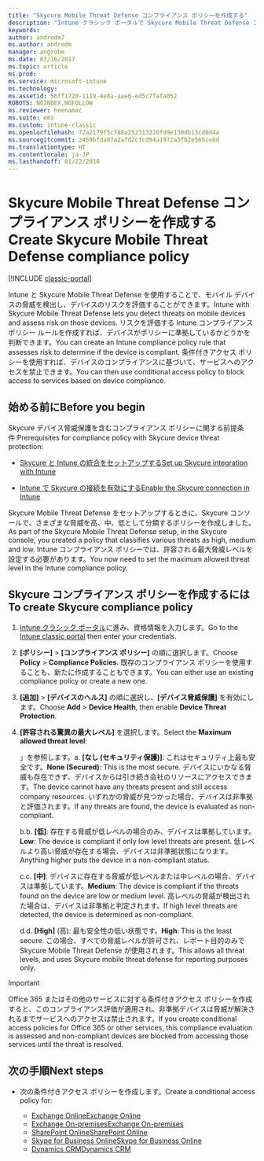 ```yaml
---
title: "Skycure Mobile Threat Defense コンプライアンス ポリシーを作成する"
description: "Intune クラシック ポータルで Skycure Mobile Threat Defense コンプライアンス ポリシーを作成します。"
keywords: 
author: andredm7
ms.author: andredm
manager: angrobe
ms.date: 03/16/2017
ms.topic: article
ms.prod: 
ms.service: microsoft-intune
ms.technology: 
ms.assetid: 56ff1728-1119-4e8a-aae6-ed5c7fafa052
ROBOTS: NOINDEX,NOFOLLOW
ms.reviewer: heenamac
ms.suite: ems
ms.custom: intune-classic
ms.openlocfilehash: 72a2179f5c788a252313220fd9e130db13cd0d4a
ms.sourcegitcommit: 2459bfda07a2afd2cfcd94a1972a3fb2e565ce8d
ms.translationtype: HT
ms.contentlocale: ja-JP
ms.lasthandoff: 01/22/2018
---
```

# <a name="create-skycure-mobile-threat-defense-compliance-policy"></a><span data-ttu-id="878a5-103">Skycure Mobile Threat Defense コンプライアンス ポリシーを作成する</span><span class="sxs-lookup"><span data-stu-id="878a5-103">Create Skycure Mobile Threat Defense compliance policy</span></span>

[!INCLUDE [classic-portal](../includes/classic-portal.md)]

<span data-ttu-id="878a5-104">Intune と Skycure Mobile Threat Defense を使用することで、モバイル デバイスの脅威を検出し、デバイスのリスクを評価することができます。</span><span class="sxs-lookup"><span data-stu-id="878a5-104">Intune with Skycure Mobile Threat Defense lets you detect threats on mobile devices and assess risk on those devices.</span></span> <span data-ttu-id="878a5-105">リスクを評価する Intune コンプライアンス ポリシー ルールを作成すれば、デバイスがポリシーに準拠しているかどうかを判断できます。</span><span class="sxs-lookup"><span data-stu-id="878a5-105">You can create an Intune compliance policy rule that assesses risk to determine if the device is compliant.</span></span> <span data-ttu-id="878a5-106">条件付きアクセス ポリシーを使用すれば、デバイスのコンプライアンスに基づいて、サービスへのアクセスを禁止できます。</span><span class="sxs-lookup"><span data-stu-id="878a5-106">You can then use conditional access policy to block access to services based on device compliance.</span></span>

## <a name="before-you-begin"></a><span data-ttu-id="878a5-107">始める前に</span><span class="sxs-lookup"><span data-stu-id="878a5-107">Before you begin</span></span>

<span data-ttu-id="878a5-108">Skycure デバイス脅威保護を含むコンプライアンス ポリシーに関する前提条件:</span><span class="sxs-lookup"><span data-stu-id="878a5-108">Prerequisites for compliance policy with Skycure device threat protection:</span></span>

-   [<span data-ttu-id="878a5-109">Skycure と Intune の統合をセットアップする</span><span class="sxs-lookup"><span data-stu-id="878a5-109">Set up Skycure integration with Intune</span></span>](/intune-classic/deploy-use/setup-the-skycure-integration-with-Intune)

-   [<span data-ttu-id="878a5-110">Intune で Skycure の接続を有効にする</span><span class="sxs-lookup"><span data-stu-id="878a5-110">Enable the Skycure connection in Intune</span></span>](/intune-classic/deploy-use/enable-skycure-mobile-threat-defense-in-intune)

<span data-ttu-id="878a5-111">Skycure Mobile Threat Defense をセットアップするときに、Skycure コンソールで、さまざまな脅威を高、中、低として分類するポリシーを作成しました。</span><span class="sxs-lookup"><span data-stu-id="878a5-111">As part of the Skycure Mobile Threat Defense setup, in the Skycure console, you created a policy that classifies various threats as high, medium and low.</span></span> <span data-ttu-id="878a5-112">Intune コンプライアンス ポリシーでは、許容される最大脅威レベルを設定する必要があります。</span><span class="sxs-lookup"><span data-stu-id="878a5-112">You now need to set the maximum allowed threat level in the Intune compliance policy.</span></span>

## <a name="to-create-skycure-compliance-policy"></a><span data-ttu-id="878a5-113">Skycure コンプライアンス ポリシーを作成するには</span><span class="sxs-lookup"><span data-stu-id="878a5-113">To create Skycure compliance policy</span></span>

1.  <span data-ttu-id="878a5-114">[Intune クラシック ポータル](https://manage.microsoft.com/)に進み、資格情報を入力します。</span><span class="sxs-lookup"><span data-stu-id="878a5-114">Go to the [Intune classic portal](https://manage.microsoft.com/) then enter your credentials.</span></span>

2.  <span data-ttu-id="878a5-115">**[ポリシー]** &gt; **[コンプライアンス ポリシー]** の順に選択します。</span><span class="sxs-lookup"><span data-stu-id="878a5-115">Choose **Policy** &gt; **Compliance Policies**.</span></span> <span data-ttu-id="878a5-116">既存のコンプライアンス ポリシーを使用することも、新たに作成することもできます。</span><span class="sxs-lookup"><span data-stu-id="878a5-116">You can either use an existing compliance policy or create a new one.</span></span>

3.  <span data-ttu-id="878a5-117">**[追加]** &gt; **[デバイスのヘルス]** の順に選択し、**[デバイス脅威保護]** を有効にします。</span><span class="sxs-lookup"><span data-stu-id="878a5-117">Choose **Add** &gt; **Device Health**, then enable **Device Threat Protection**.</span></span>

4.  <span data-ttu-id="878a5-118">**[許容される驚異の最大レベル]** を選択します。</span><span class="sxs-lookup"><span data-stu-id="878a5-118">Select the **Maximum allowed threat level**:</span></span>

    <span data-ttu-id="878a5-119">」を参照します。</span><span class="sxs-lookup"><span data-stu-id="878a5-119">a.</span></span>  <span data-ttu-id="878a5-120">**[なし (セキュリティ保護)]**: これはセキュリティ上最も安全です。</span><span class="sxs-lookup"><span data-stu-id="878a5-120">**None (Secured)**: This is the most secure.</span></span> <span data-ttu-id="878a5-121">デバイスにいかなる脅威も存在できず、デバイスからは引き続き会社のリソースにアクセスできます。</span><span class="sxs-lookup"><span data-stu-id="878a5-121">The device cannot have any threats present and still access company resources.</span></span> <span data-ttu-id="878a5-122">いずれかの脅威が見つかった場合、デバイスは非準拠と評価されます。</span><span class="sxs-lookup"><span data-stu-id="878a5-122">If any threats are found, the device is evaluated as non-compliant.</span></span>

    <span data-ttu-id="878a5-123">b.</span><span class="sxs-lookup"><span data-stu-id="878a5-123">b.</span></span>  <span data-ttu-id="878a5-124">**[低]**: 存在する脅威が低レベルの場合のみ、デバイスは準拠しています。</span><span class="sxs-lookup"><span data-stu-id="878a5-124">**Low**: The device is compliant if only low level threats are present.</span></span> <span data-ttu-id="878a5-125">低レベルより高い脅威が存在する場合、デバイスは非準拠状態になります。</span><span class="sxs-lookup"><span data-stu-id="878a5-125">Anything higher puts the device in a non-compliant status.</span></span>

    <span data-ttu-id="878a5-126">c.</span><span class="sxs-lookup"><span data-stu-id="878a5-126">c.</span></span>  <span data-ttu-id="878a5-127">**[中]**: デバイスに存在する脅威が低レベルまたは中レベルの場合、デバイスは準拠しています。</span><span class="sxs-lookup"><span data-stu-id="878a5-127">**Medium**: The device is compliant if the threats found on the device are low or medium level.</span></span> <span data-ttu-id="878a5-128">高レベルの脅威が検出された場合は、デバイスは非準拠と判定されます。</span><span class="sxs-lookup"><span data-stu-id="878a5-128">If high level threats are detected, the device is determined as non-compliant.</span></span>

    <span data-ttu-id="878a5-129">d.</span><span class="sxs-lookup"><span data-stu-id="878a5-129">d.</span></span>  <span data-ttu-id="878a5-130">**[High]** (高): 最も安全性の低い状態です。</span><span class="sxs-lookup"><span data-stu-id="878a5-130">**High**: This is the least secure.</span></span> <span data-ttu-id="878a5-131">この場合、すべての脅威レベルが許可され、レポート目的のみで Skycure Mobile Threat Defense が使用されます。</span><span class="sxs-lookup"><span data-stu-id="878a5-131">This allows all threat levels, and uses Skycure mobile threat defense for reporting purposes only.</span></span>

> [!IMPORTANT]
> <span data-ttu-id="878a5-132">Office 365 またはその他のサービスに対する条件付きアクセス ポリシーを作成すると、このコンプライアンス評価が適用され、非準拠デバイスは脅威が解決されるまでサービスへのアクセスは禁止されます。</span><span class="sxs-lookup"><span data-stu-id="878a5-132">If you create conditional access policies for Office 365 or other services, this compliance evaluation is assessed and non-compliant devices are blocked from accessing those services until the threat is resolved.</span></span>

## <a name="span-idmonitor-device-threats-classanchorspan-idnext-steps-classanchorspan-idtoc477360344-classanchorspanspanspannext-steps"></a><span data-ttu-id="878a5-133"><span id="monitor-device-threats" class="anchor"><span id="next-steps" class="anchor"><span id="_Toc477360344" class="anchor"></span></span></span>次の手順</span><span class="sxs-lookup"><span data-stu-id="878a5-133"><span id="monitor-device-threats" class="anchor"><span id="next-steps" class="anchor"><span id="_Toc477360344" class="anchor"></span></span></span>Next steps</span></span>

-   <span data-ttu-id="878a5-134">次の条件付きアクセス ポリシーを作成します。</span><span class="sxs-lookup"><span data-stu-id="878a5-134">Create a conditional access policy for:</span></span>

    -   [<span data-ttu-id="878a5-135">Exchange Online</span><span class="sxs-lookup"><span data-stu-id="878a5-135">Exchange Online</span></span>](/intune-classic/deploy-use/restrict-access-to-exchange-online-with-microsoft-intune)
    -   [<span data-ttu-id="878a5-136">Exchange On-premises</span><span class="sxs-lookup"><span data-stu-id="878a5-136">Exchange On-premises</span></span>](/intune-classic/deploy-use/restrict-access-to-exchange-onpremises-with-microsoft-intune)
    -   [<span data-ttu-id="878a5-137">SharePoint Online</span><span class="sxs-lookup"><span data-stu-id="878a5-137">SharePoint Online</span></span>](/intune-classic/deploy-use/restrict-access-to-sharepoint-online-with-microsoft-intune)
    -   [<span data-ttu-id="878a5-138">Skype for Business Online</span><span class="sxs-lookup"><span data-stu-id="878a5-138">Skype for Business Online</span></span>](/intune-classic/deploy-use/restrict-access-to-skype-for-business-online-with-microsoft-intune)
    -   [<span data-ttu-id="878a5-139">Dynamics CRM</span><span class="sxs-lookup"><span data-stu-id="878a5-139">Dynamics CRM</span></span>](/intune-classic/deploy-use/restrict-access-to-dynamics-crm-online-with-microsoft-intune)
